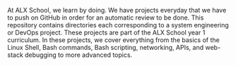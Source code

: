 At ALX School, we learn by doing. We have projects everyday that we have to push on GitHub in order for an automatic review to be done. This repository contains directories each corresponding to a system engineering or DevOps project. These projects are part of the ALX School year 1 curriculum. In these projects, we cover everything from the basics of the Linux Shell, Bash commands, Bash scripting, networking, APIs, and web-stack debugging to more advanced topics.
